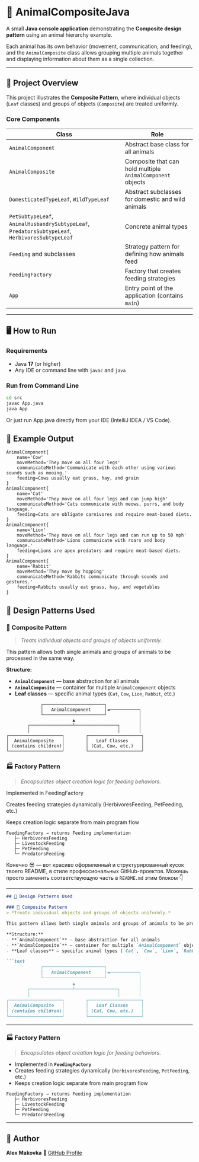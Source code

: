 # 🐾 AnimalCompositeJava

A small **Java console application** demonstrating the **Composite design pattern** using an animal hierarchy example.

Each animal has its own behavior (movement, communication, and feeding), and the `AnimalComposite` class allows grouping multiple animals together and displaying information about them as a single collection.

---

## 🧩 Project Overview

This project illustrates the **Composite Pattern**, where individual objects (`Leaf` classes) and groups of objects (`Composite`) are treated uniformly.

### Core Components

| Class | Role |
|-------|------|
| `AnimalComponent` | Abstract base class for all animals |
| `AnimalComposite` | Composite that can hold multiple `AnimalComponent` objects |
| `DomesticatedTypeLeaf`, `WildTypeLeaf` | Abstract subclasses for domestic and wild animals |
| `PetSubtypeLeaf`, `AnimalHusbandrySubtypeLeaf`, `PredatorsSubtypeLeaf`, `HerbivoresSubtypeLeaf` | Concrete animal types |
| `Feeding` and subclasses | Strategy pattern for defining how animals feed |
| `FeedingFactory` | Factory that creates feeding strategies |
| `App` | Entry point of the application (contains `main`) |

---

## 🖥️ How to Run

### Requirements
- Java **17** (or higher)
- Any IDE or command line with `javac` and `java`

### Run from Command Line

```bash
cd src
javac App.java
java App
```
Or just run App.java directly from your IDE (IntelliJ IDEA / VS Code).

## 🐾 Example Output

```
AnimalComponent{
    name='Cow'
    moveMethod='They move on all four legs'
    communicateMethod='Communicate with each other using various sounds such as mooing.'
    feeding=Cows usually eat grass, hay, and grain
}
AnimalComponent{
    name='Cat'
    moveMethod='They move on all four legs and can jump high'
    communicateMethod='Cats communicate with meows, purrs, and body language.'
    feeding=Cats are obligate carnivores and require meat-based diets.
}
AnimalComponent{
    name='Lion'
    moveMethod='They move on all four legs and can run up to 50 mph'
    communicateMethod='Lions communicate with roars and body language.'
    feeding=Lions are apex predators and require meat-based diets.
}
AnimalComponent{
    name='Rabbit'
    moveMethod='They move by hopping'
    communicateMethod='Rabbits communicate through sounds and gestures.'
    feeding=Rabbits usually eat grass, hay, and vegetables
}
```

## 🧠 Design Patterns Used

### 🧩 Composite Pattern  
> *Treats individual objects and groups of objects uniformly.*

This pattern allows both single animals and groups of animals to be processed in the same way.

**Structure:**
- **`AnimalComponent`** — base abstraction for all animals  
- **`AnimalComposite`** — container for multiple `AnimalComponent` objects  
- **Leaf classes** — specific animal types (`Cat`, `Cow`, `Lion`, `Rabbit`, etc.)

```text
             ┌───────────────────────┐
             │   AnimalComponent     │◄───────────┐
             └───────────────────────┘            │
                         ▲                        │
        ┌────────────────┴────────────────┐       │
        │                                 │       │
┌────────────────────┐        ┌────────────────────┐
│  AnimalComposite   │        │   Leaf Classes     │
│ (contains children)│        │ (Cat, Cow, etc.)   │
└────────────────────┘        └────────────────────┘
```

### 🏭 Factory Pattern

> *Encapsulates object creation logic for feeding behaviors.*

Implemented in FeedingFactory

Creates feeding strategies dynamically (HerbivoresFeeding, PetFeeding, etc.)

Keeps creation logic separate from main program flow
```text
FeedingFactory → returns Feeding implementation
   ├─ HerbivoresFeeding
   ├─ LivestockFeeding
   ├─ PetFeeding
   └─ PredatorsFeeding
```

Конечно 😎 — вот красиво оформленный и структурированный кусок твоего README, в стиле профессиональных GitHub-проектов.
Можешь просто заменить соответствующую часть в `README.md` этим блоком 👇

---

````markdown
## 🧠 Design Patterns Used

### 🧩 Composite Pattern  
> *Treats individual objects and groups of objects uniformly.*

This pattern allows both single animals and groups of animals to be processed in the same way.

**Structure:**
- **`AnimalComponent`** — base abstraction for all animals  
- **`AnimalComposite`** — container for multiple `AnimalComponent` objects  
- **Leaf classes** — specific animal types (`Cat`, `Cow`, `Lion`, `Rabbit`, etc.)

```text
             ┌───────────────────────┐
             │   AnimalComponent     │◄───────────┐
             └───────────────────────┘            │
                         ▲                        │
        ┌────────────────┴────────────────┐       │
        │                                 │       │
┌────────────────────┐        ┌────────────────────┐
│  AnimalComposite   │        │   Leaf Classes     │
│ (contains children)│        │ (Cat, Cow, etc.)   │
└────────────────────┘        └────────────────────┘
````

---

### 🏭 Factory Pattern

> *Encapsulates object creation logic for feeding behaviors.*

* Implemented in **`FeedingFactory`**
* Creates feeding strategies dynamically (`HerbivoresFeeding`, `PetFeeding`, etc.)
* Keeps creation logic separate from main program flow

```text
FeedingFactory → returns Feeding implementation
   ├─ HerbivoresFeeding
   ├─ LivestockFeeding
   ├─ PetFeeding
   └─ PredatorsFeeding
```

---

## 👤 Author

**Alex Makovka**
🔗 [GitHub Profile](https://github.com/AlexMakovka)
